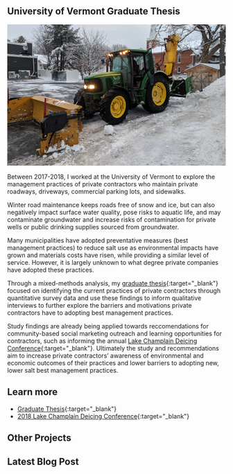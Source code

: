 ## University of Vermont Graduate Thesis

![UVM Thesis](/assets/thesis.jpg)

Between 2017-2018, I worked at the University of Vermont to explore the management practices of private contractors who maintain private roadways, driveways, commercial parking lots, and sidewalks. 

Winter road maintenance keeps roads free of snow and ice, but can also negatively impact surface water quality, pose risks to aquatic life, and may contaminate groundwater and increase risks of contamination for private wells or public drinking supplies sourced from groundwater. 

Many municipalities have adopted preventative measures (best management practices) to reduce salt use as environmental impacts have grown and materials costs have risen, while providing a similar level of service. However, it is largely unknown to what degree private companies have adopted these practices.

Through a mixed-methods analysis, my [graduate thesis](https://scholarworks.uvm.edu/graddis/1040/){:target="_blank"} focused on identifying the current practices of private contractors through quantitative survey data and use these findings to inform qualitative interviews to further explore the barriers and motivations private contractors have to adopting best management practices. 

Study findings are already being applied towards reccomendations for community-based social marketing outreach and learning opportunities for contractors, such as informing the annual [Lake Champlain Deicing Conference](https://www.uvm.edu/seagrant/deicing-conference){:target="_blank"}. Ultimately the study and recommendations aim to increase private contractors’ awareness of environmental and economic outcomes of their practices and lower barriers to adopting new, lower salt best management practices.

## Learn more

- [Graduate Thesis](https://scholarworks.uvm.edu/graddis/1040/){:target="_blank"}
- [2018 Lake Champlain Deicing Conference](https://www.uvm.edu/seagrant/deicing-conference){:target="_blank"}

<div class="card" id="card-allarmwater" style="cursor: pointer;" onClick="window.location='/work';">
    <div class="card-container">
    <h2>Other Projects</h2>
  </div>
</div>
<div class="card" id="card-blog" style="cursor: pointer;" onclick="window.open('https://medium.com/@holdensparacino/latest', '_blank')">
    <div class="card-container">
    <h2>Latest Blog Post</h2>
  </div>
</div>
